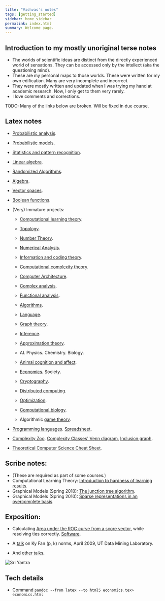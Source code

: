 ```yaml
---
title: "Vishvas's notes"
tags: [getting_started]
sidebar: home_sidebar
permalink: index.html
summary: Welcome page.
---
```



## Introduction to my mostly unoriginal terse notes

- The worlds of scientific ideas are distinct from the directly experienced world of sensations. They can be accessed only by the intellect (aka the questioning mind).
- These are my personal maps to those worlds. These were written for my own edification. Many are very incomplete and incorrect.
- They were mostly written and updated when I was trying my hand at academic research. Now, I only get to them very rarely.
- I love comments and corrections.


TODO: Many of the links below are broken. Will be fixed in due course. 

## Latex notes

- [Probabilistic analysis](math/probability/probability.pdf).
- [Probabilistic models](probabilisticModels/probabilisticModels.pdf).
- [Statistics and pattern recognition](statistics/statistics.pdf).
- [Linear algebra](math/linAlg/linAlg.pdf).
- [Randomized Algorithms](randomizedAlgorithms/randomizedAlgorithms.pdf).
- [Algebra](math/algebra/algebra.pdf).
- [Vector spaces](math/vectorSpaces/vectorSpaces.pdf).
- [Boolean functions](math/booleanFunctions/booleanFunctions.pdf).
- (Very) Immature projects:
    - [Computational learning theory](colt/colt.pdf).
    - [Topology](topology/topology.pdf).
    - [Number Theory](math/numberTheory/numberTheory.pdf).
    - [Numerical Analysis](numericalAnalysis/numericalAnalysis.pdf).
    - [Information and coding theory](communication/informationCodingTheory/informationCodingTheory.pdf).
    - [Computational complexity theory](computing/computationalComplexity/computationalComplexity.pdf).
    - [Computer Architecture](computing/computerArchitecture/computerArchitecture.pdf).
    - [Complex analysis](math/complexAnalysis/complexAnalysis.pdf).
    - [Functional analysis](math/functionalAnalysis/functionalAnalysis.pdf).
    - [Algorithms](computing/algorithms/algorithms.pdf).
    - [Language](language/intro/language.pdf).  
        
    - [Graph theory](graphTheory/graphTheory.pdf).
    - [Inference](math/inference/inference.pdf).
    - [Approximation theory](math/approxTheory/approxTheory.pdf).
    - AI. Physics. Chemistry. Biology.
    - [Animal cognition and affect](biology/animalIntelligence/animalIntelligence.pdf).  
        
    - [Economics](https://sites.google.com/site/vishvasnotes/eco). Society.  
        
    - [Cryptography](computing/cryptography/cryptography.pdf).
    - [Distributed computing](computing/distributedComputing/distributedComputing.pdf).
    - [Optimization](optimization/optimization.pdf).
    - [Computational biology](computationalBiology/computationalBiology.pdf).
    - Algorithmic [game theory](society/gameTheory/gameTheory.pdf).

- [Programming languages](programmingLanguages/programmingLanguages.pdf). [Spreadsheet](https://docs.google.com/spreadsheet/pub?key=0Al_QBT-hoqqVdFJWbmdBdG9rQkpMSVlNU3JHbnFMYnc&output=html).  
        
- [Complexity Zoo](http://qwiki.stanford.edu/wiki/Complexity_Zoo). [Complexity Classes' Venn diagram](http://www.cse.buffalo.edu/~regan/ComplexityPoster.pdf), [Inclusion graph](http://www.math.ucdavis.edu/~greg/zoology/diagram.xml).
- [Theoretical Computer Science Cheat Sheet](http://www.tug.org/texshowcase/cheat.pdf).

## Scribe notes:

- (These are required as part of some courses.)
- Computational Learning Theory: [Introduction to hardness of learning results](colt/scribeNotes/scribeNotes.pdf).
- Graphical Models (Spring 2010): [The junction tree algorithm](probabilisticModels/graphicalModels/scribeNotes/junctionTrees.pdf).
- Graphical Models (Spring 2010): [Sparse representations in an overcomplete basis](numericalAnalysis/exposition/sparseRepresentations/scribedNotes.pdf).  
    

## Exposition:

- Calculating [Area under the ROC curve from a score vector](statistics/AUCFromScores/AUCFromScores.pdf), while resolving ties correctly. [Software](statistics/+statistics.zip).  
    
- A [talk](math/linAlg/exposition/kyFanNorms/kyFanNorms.pdf) on Ky Fan (p, k) norms, April 2009, UT Data Mining Laboratory.
- And [other talks](http://vishvas-vasuki.appspot.com/resumeLand/resume.html#x1-70000).

![Sri Yantra](http://upload.wikimedia.org/wikipedia/commons/f/f0/Meru1.jpg)

## Tech details
- Command `pandoc --from latex --to html5 economics.tex> economics.html`